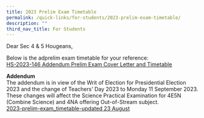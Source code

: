 ```yaml
---
title: 2023 Prelim Exam Timetable
permalink: /quick-links/for-students/2023-prelim-exam-timetable/
description: ""
third_nav_title: For Students
---
```

Dear Sec 4 & 5 Hougeans,

Below is the adprelim exam timetable for your reference:  
[HS-2023-146 Addendum Prelim Exam Cover Letter and Timetable](/files/Timetables/hs-2023-146%20addendum%20prelim%20exam%20cover%20letter%20and%20timetable.pdf)

**Addendum**  
The addendum is in view of the Writ of Election for Presidential Election 2023 and the change of Teachers’ Day 2023 to Monday 11 September 2023. These changes will affect the Science Practical Examination for 4E5N (Combine Science) and 4NA offering Out-of-Stream subject.  
[2023-prelim-exam_timetable-updated 23 August](/files/Timetables/2023-prelim-exam_timetable-updated%2023%20august.pdf)